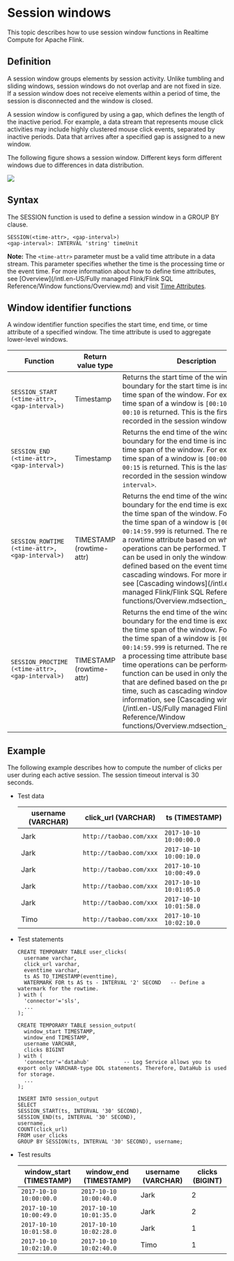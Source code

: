 # Session windows

This topic describes how to use session window functions in Realtime Compute for Apache Flink.

## Definition

A session window groups elements by session activity. Unlike tumbling and sliding windows, session windows do not overlap and are not fixed in size. If a session window does not receive elements within a period of time, the session is disconnected and the window is closed.

A session window is configured by using a gap, which defines the length of the inactive period. For example, a data stream that represents mouse click activities may include highly clustered mouse click events, separated by inactive periods. Data that arrives after a specified gap is assigned to a new window.

The following figure shows a session window. Different keys form different windows due to differences in data distribution.

![](https://static-aliyun-doc.oss-accelerate.aliyuncs.com/assets/img/en-US/9848209951/p34336.png)

## Syntax

The SESSION function is used to define a session window in a GROUP BY clause.

```
SESSION(<time-attr>, <gap-interval>)
<gap-interval>: INTERVAL 'string' timeUnit
```

**Note:** The `<time-attr>` parameter must be a valid time attribute in a data stream. This parameter specifies whether the time is the processing time or the event time. For more information about how to define time attributes, see [Overview](/intl.en-US/Fully managed Flink/Flink SQL Reference/Window functions/Overview.md) and visit [Time Attributes](https://ci.apache.org/projects/flink/flink-docs-release-1.11/dev/table/streaming/time_attributes.html).

## Window identifier functions

A window identifier function specifies the start time, end time, or time attribute of a specified window. The time attribute is used to aggregate lower-level windows.

|Function|Return value type|Description|
|--------|-----------------|-----------|
|`SESSION_START (<time-attr>, <gap-interval>)`|Timestamp|Returns the start time of the window. The boundary for the start time is included in the time span of the window. For example, if the time span of a window is `[00:10, 00:15)`, `00:10` is returned. This is the first time point recorded in the session window.|
|`SESSION_END (<time-attr>, <gap-interval>)`|Timestamp|Returns the end time of the window. The boundary for the end time is included in the time span of the window. For example, if the time span of a window is `[00:00, 00:15)`, `00:15` is returned. This is the last time point recorded in the session window plus `<gap-interval>`.|
|`SESSION_ROWTIME (<time-attr>, <gap-interval>)`|TIMESTAMP \(rowtime-attr\)|Returns the end time of the window. The boundary for the end time is excluded from the time span of the window. For example, if the time span of a window is `[00:00, 00:15)`, `00:14:59.999` is returned. The return value is a rowtime attribute based on which time operations can be performed. This function can be used in only the windows that are defined based on the event time, such as cascading windows. For more information, see [Cascading windows](/intl.en-US/Fully managed Flink/Flink SQL Reference/Window functions/Overview.mdsection_cwf_1kt_jhb).|
|`SESSION_PROCTIME (<time-attr>, <gap-interval>)`|TIMESTAMP \(rowtime-attr\)|Returns the end time of the window. The boundary for the end time is excluded from the time span of the window. For example, if the time span of a window is `[00:00, 00:15)`, `00:14:59.999` is returned. The return value is a processing time attribute based on which time operations can be performed. This function can be used in only the windows that are defined based on the processing time, such as cascading windows. For more information, see [Cascading windows](/intl.en-US/Fully managed Flink/Flink SQL Reference/Window functions/Overview.mdsection_cwf_1kt_jhb).|

## Example

The following example describes how to compute the number of clicks per user during each active session. The session timeout interval is 30 seconds.

-   Test data

    |username \(VARCHAR\)|click\_url \(VARCHAR\)|ts \(TIMESTAMP\)|
    |--------------------|----------------------|----------------|
    |Jark|`http://taobao.com/xxx`|`2017-10-10 10:00:00.0`|
    |Jark|`http://taobao.com/xxx`|`2017-10-10 10:00:10.0`|
    |Jark|`http://taobao.com/xxx`|`2017-10-10 10:00:49.0`|
    |Jark|`http://taobao.com/xxx`|`2017-10-10 10:01:05.0`|
    |Jark|`http://taobao.com/xxx`|`2017-10-10 10:01:58.0`|
    |Timo|`http://taobao.com/xxx`|`2017-10-10 10:02:10.0`|

-   Test statements

    ```
    CREATE TEMPORARY TABLE user_clicks(
      username varchar,
      click_url varchar,
      eventtime varchar,                            
      ts AS TO_TIMESTAMP(eventtime),
      WATERMARK FOR ts AS ts - INTERVAL '2' SECOND   -- Define a watermark for the rowtime.
    ) with (
      'connector'='sls',
      ...
    );
    
    CREATE TEMPORARY TABLE session_output(
      window_start TIMESTAMP,
      window_end TIMESTAMP,
      username VARCHAR,
      clicks BIGINT
    ) with (
      'connector'='datahub'           -- Log Service allows you to export only VARCHAR-type DDL statements. Therefore, DataHub is used for storage.
      ...
    );
    
    INSERT INTO session_output
    SELECT
    SESSION_START(ts, INTERVAL '30' SECOND),
    SESSION_END(ts, INTERVAL '30' SECOND),
    username,
    COUNT(click_url)
    FROM user_clicks
    GROUP BY SESSION(ts, INTERVAL '30' SECOND), username;
    ```

-   Test results

    |window\_start \(TIMESTAMP\)|window\_end \(TIMESTAMP\)|username \(VARCHAR\)|clicks \(BIGINT\)|
    |---------------------------|-------------------------|--------------------|-----------------|
    |`2017-10-10 10:00:00.0`|`2017-10-10 10:00:40.0`|Jark|2|
    |`2017-10-10 10:00:49.0`|`2017-10-10 10:01:35.0`|Jark|2|
    |`2017-10-10 10:01:58.0`|`2017-10-10 10:02:28.0`|Jark|1|
    |`2017-10-10 10:02:10.0`|`2017-10-10 10:02:40.0`|Timo|1|


